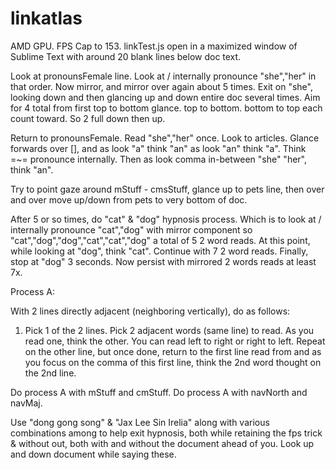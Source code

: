 # linkatlas

AMD GPU. FPS Cap to 153. linkTest.js open in a maximized window of Sublime Text with around 20 blank lines below doc text. 

Look at pronounsFemale line. Look at / internally pronounce "she","her" in that order. Now mirror, and mirror over again about 5 times. Exit on "she", looking down and then glancing up and down entire doc several times. Aim for 4 total from first top to bottom glance. top to bottom. bottom to top each count toward. So 2 full down then up.

Return to pronounsFemale. Read "she","her" once. Look to articles. Glance forwards over [], and as look "a" think "an" as look "an" think "a". Think =~= pronounce internally. Then as look comma in-between "she" "her", think "an".


Try to point gaze around mStuff - cmsStuff, glance up to pets line, then over and over move up/down from pets to very bottom of doc.

After 5 or so times, do "cat" & "dog" hypnosis process. Which is to look at / internally pronounce "cat","dog" with mirror component so "cat","dog","dog","cat","cat","dog" a total of 5 2 word reads. At this point, while looking at "dog", think "cat". Continue with 7 2 word reads. Finally, stop at "dog" 3 seconds. Now persist with mirrored 2 words reads at least 7x.

 
Process A: 

With 2 lines directly adjacent (neighboring vertically), do as follows:
1. Pick 1 of the 2 lines. Pick 2 adjacent words (same line) to read. As you read one, think the other. You can read left to right or right to left. Repeat on the other line, but once done, return to the first line read from and as you focus on the comma of this first line, think the 2nd word thought on the 2nd line. 


Do process A with mStuff and cmStuff.
Do process A with navNorth and navMaj.


Use "dong gong song" & "Jax Lee Sin Irelia" along with various combinations among to help exit hypnosis, both while retaining the fps trick & without out, both with and without the document ahead of you. Look up and down document while saying these. 
